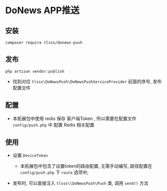 # DoNews APP推送
## 安装
```
composer require tlsss/donews-push
```

## 发布
```
php artisan vendor:publish
```
- 找到对应 `tlsss\DoNewsPush\DoNewsPushServiceProvider` 前面的序号, 发布配置文件

## 配置
- 本拓展包中使用 redis 保存 客户端Token , 所以需要在配置文件 `config/push.php` 中 配置 Redis 相关配置

## 使用
- 设置 `DeviceToken` 
    - 本拓展包中包含了设置token的路由配置, 无需手动编写, 路径配置在 `config/push.php` 下 `route` 选项中;

- 发布时, 可以直接注入 `tlsss\\DoNewsPush\Push` 类, 调用 `send()` 方法